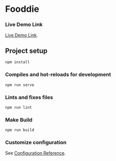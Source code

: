 # Fooddie

### Live Demo Link
[Live Demo Link](https://learn-vuejs-f50e3.firebaseapp.com/).

## Project setup
```
npm install
```

### Compiles and hot-reloads for development
```
npm run serve
```

### Lints and fixes files
```
npm run lint
```

### Make Build
```
npm run build
```

### Customize configuration
See [Configuration Reference](https://cli.vuejs.org/config/).
